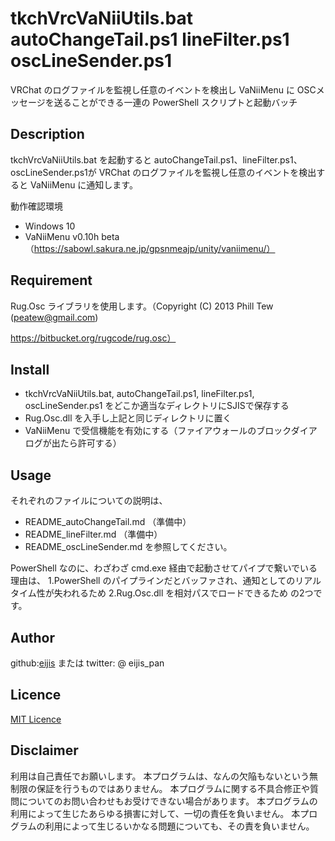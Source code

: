 tkchVrcVaNiiUtils.bat
autoChangeTail.ps1
lineFilter.ps1
oscLineSender.ps1
====

VRChat のログファイルを監視し任意のイベントを検出し
VaNiiMenu に OSCメッセージを送ることができる一連の PowerShell スクリプトと起動バッチ

## Description

tkchVrcVaNiiUtils.bat を起動すると
autoChangeTail.ps1、lineFilter.ps1、oscLineSender.ps1が
VRChat のログファイルを監視し任意のイベントを検出すると VaNiiMenu に通知します。

動作確認環境
- Windows 10
- VaNiiMenu v0.10h beta（https://sabowl.sakura.ne.jp/gpsnmeajp/unity/vaniimenu/）

## Requirement

Rug.Osc ライブラリを使用します。（Copyright (C) 2013 Phill Tew (peatew@gmail.com)

https://bitbucket.org/rugcode/rug.osc）

## Install

- tkchVrcVaNiiUtils.bat, autoChangeTail.ps1, lineFilter.ps1, oscLineSender.ps1 をどこか適当なディレクトリにSJISで保存する
- Rug.Osc.dll を入手し上記と同じディレクトリに置く
- VaNiiMenu で受信機能を有効にする（ファイアウォールのブロックダイアログが出たら許可する）

## Usage

それぞれのファイルについての説明は、
- README_autoChangeTail.md （準備中）
- README_lineFilter.md （準備中）
- README_oscLineSender.md
を参照してください。

PowerShell なのに、わざわざ cmd.exe 経由で起動させてパイプで繋いでいる理由は、
1.PowerShell のパイプラインだとバッファされ、通知としてのリアルタイム性が失われるため
2.Rug.Osc.dll を相対パスでロードできるため
の2つです。

## Author

github:[eijis](https://github.com/eijis-pan)  または twitter: @ eijis_pan

## Licence

[MIT Licence](https://github.com/eijis-pan/tkchVrcVaNiiUtils/LICENCE.txt) 

## Disclaimer

利用は自己責任でお願いします。
本プログラムは、なんの欠陥もないという無制限の保証を行うものではありません。
本プログラムに関する不具合修正や質問についてのお問い合わせもお受けできない場合があります。
本プログラムの利用によって生じたあらゆる損害に対して、一切の責任を負いません。
本プログラムの利用によって生じるいかなる問題についても、その責を負いません。
